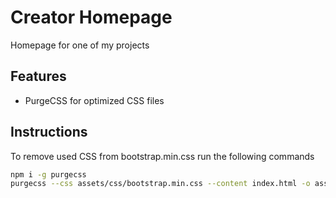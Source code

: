 # Creator Homepage

Homepage for one of my projects

## Features
- PurgeCSS for optimized CSS files

## Instructions
To remove used CSS from bootstrap.min.css run the following commands
```bash
npm i -g purgecss
purgecss --css assets/css/bootstrap.min.css --content index.html -o assets/css/main.css
```
